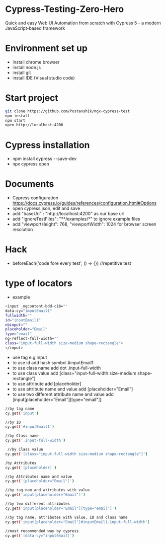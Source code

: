 # Cypress-Testing-Zero-Hero
Quick and easy Web UI Automation from scratch with Cypress 5 - a modern JavaScript-based framework

# Environment set up
- Install chrome browser
- install node.js
- install git
- install IDE (Visual studio code)

# Start project
```sh
git clone https://github.com/Postavshik/ngx-cypress-test
npm install
npm start
open http://localhost:4200
```

# Cypress installation
- npm install cypress --save-dev
- npx cypress open

# Documents
- Cypress configuration https://docs.cypress.io/guides/references/configuration.html#Options
- open cypress.json, edit and save
- add "baseUrl" : "http://localhost:4200" as our base url
- add "ignoreTestFiles": "**/examples/*" to ignore example files
- add "viewportHeight": 768, "viewportWidth": 1024 for browser screen resolution

# Hack
- beforeEach('code fore every test', () => {}) //repetitive test 
# type of locators
- example 

```sh
<input _ngcontent-bdd-c18="" 
data-cy="imputEmail1" 
fullwidth="" 
id="inputEmail1" 
nbinput="" 
placeholder="Email" 
type="email" 
ng-reflect-full-width="" 
class="input-full-width size-medium shape-rectangle">
</input>
```

- use tag e.g input
- to use id add hash symbol #inputEmail1
- to use class name add dot .input-full-width
- to use class value add [class="input-full-width size-medium shape-rectangle"]
- to use attribute add [placeholder]
- to use attribute name and value add [placeholder="Email"]
- to use two different attribute name and value add [input[placeholder="Email"][type="email"]]


```sh
//by tag name
cy.get('input')

//by ID
cy.get('#inputEmail1')

//by Class name
cy.get('.input-full-width')

 //by Class value
cy.get('[class="input-full-width size-medium shape-rectangle"]')

/by Attributes
cy.get('[placeholder]')

//by Attributes name and value
cy.get('[placeholder="Email"]')

//by tag nam and attributes with value
cy.get('input[placeholder="Email"]')

//by two different attributes
cy.get('input[placeholder="Email"][type="email"]')

//by tag name, attributes with value, ID and class name 
cy.get('input[placeholder="Email"]#inputEmail1.input-full-width')
        
//most recommended way by cypress
cy.get('[data-cy="inputEmail]')
```